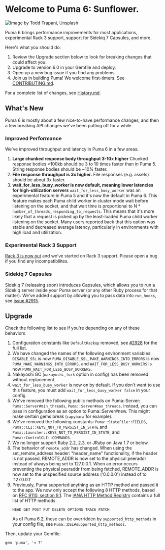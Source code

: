 # Welcome to Puma 6: Sunflower.

![Image by Todd Trapani, Unsplash](https://user-images.githubusercontent.com/845662/192706685-774d3d0d-f4a9-4b93-b27b-5a3b7f44ff31.jpg)

Puma 6 brings performance improvements for most applications, experimental Rack 3 support, support for Sidekiq 7 Capsules, and more.

Here's what you should do:

1. Review the Upgrade section below to look for breaking changes that could affect you.
2. Upgrade to version 6.0 in your Gemfile and deploy.
3. Open up a new bug issue if you find any problems.
4. Join us in building Puma! We welcome first-timers. See [CONTRIBUTING.md](./CONTRIBUTING.md).

For a complete list of changes, see [History.md](./History.md).

## What's New

Puma 6 is mostly about a few nice-to-have performance changes, and then a few breaking API changes we've been putting off for a while.

### Improved Performance

We've improved throughput and latency in Puma 6 in a few areas.

1. **Large chunked response body throughput 3-10x higher** Chunked response bodies >100kb should be 3 to 10 times faster than in Puma 5. String response bodies should be ~10% faster.
2. **File response throughput is 3x higher.** File responses (e.g. assets) should be about 3x faster.
3. **wait_for_less_busy_worker is now default, meaning lower latencies for high-utilization servers** `wait_for_less_busy_worker` was an experimental feature in Puma 5 and it's now the default in Puma 6. This feature makes each Puma child worker in cluster mode wait before listening on the socket, and that wait time is proportional to N * `number_of_threads_responding_to_requests`. This means that it's more likely that a request is picked up by the least-loaded Puma child worker listening on the socket. Many users reported back that this option was stable and decreased average latency, particularly in environments with high load and utilization.

### Experimental Rack 3 Support

[Rack 3 is now out](https://github.com/rack/rack/blob/main/UPGRADE-GUIDE.md) and we've started on Rack 3 support. Please open a bug if you find any incompatibilites.

### Sidekiq 7 Capsules

Sidekiq 7 (releasing soon) introduces Capsules, which allows you to run a Sidekiq server inside your Puma server (or any other Ruby process for that matter). We've added support by allowing you to pass data into `run_hooks`, see [issue #2915](https://github.com/puma/puma/issues/2915).

## Upgrade

Check the following list to see if you're depending on any of these behaviors:

1. Configuration constants like `DefaultRackup` removed, see [#2928](https://github.com/puma/puma/pull/2928/files#diff-2dc4e3e83be7fd97cebc482ae07d6a8216944003de82458783fb00b5ae9524c8) for the full list.
1. We have changed the names of the following environment variables: `DISABLE_SSL` is now `PUMA_DISABLE_SSL`, `MAKE_WARNINGS_INTO_ERRORS` is now `PUMA_MAKE_WARNINGS_INTO_ERRORS`, and `WAIT_FOR_LESS_BUSY_WORKERS` is now `PUMA_WAIT_FOR_LESS_BUSY_WORKERS`.
1. Nakayoshi GC (`nakayoshi_fork` option in config) has been removed without replacement.
1. `wait_for_less_busy_worker` is now on by default. If you don't want to use this feature, you must add `wait_for_less_busy_worker false` in your config.
1. We've removed the following public methods on Puma::Server: `Puma::Server#min_threads`, `Puma::Server#max_threads`. Instead, you can pass in configuration as an option to Puma::Server#new. This might make certain gems break (`capybara` for example).
1. We've removed the following constants: `Puma::StateFile::FIELDS`, `Puma::CLI::KEYS_NOT_TO_PERSIST_IN_STATE` and `Puma::Launcher::KEYS_NOT_TO_PERSIST_IN_STATE`, and `Puma::ControlCLI::COMMANDS`.
1. We no longer support Ruby 2.2, 2.3, or JRuby on Java 1.7 or below.
1. The behavior of `remote_addr` has changed. When using the set_remote_address header: "header_name" functionality, if the header is not passed, REMOTE_ADDR is now set to the physical peeraddr instead of always being set to 127.0.0.1. When an error occurs preventing the physical peeraddr from being fetched, REMOTE_ADDR is now set to the unspecified source address ('0.0.0.0') instead of to '127.0.0.1'
1. Previously, Puma supported anything as an HTTP method and passed it to the app. We now only accept the following 8 HTTP methods, based on [RFC 9110, section 9.1](https://www.rfc-editor.org/rfc/rfc9110.html#section-9.1).  The [IANA HTTP Method Registry](https://www.iana.org/assignments/http-methods/http-methods.xhtml) contains a full list of HTTP methods.
   ```
   HEAD GET POST PUT DELETE OPTIONS TRACE PATCH
   ```
   As of Puma 6.2, these can be overridden by `supported_http_methods` in your config file, see `Puma::DSL#supported_http_methods`.

Then, update your Gemfile:

`gem 'puma', '< 7'`
